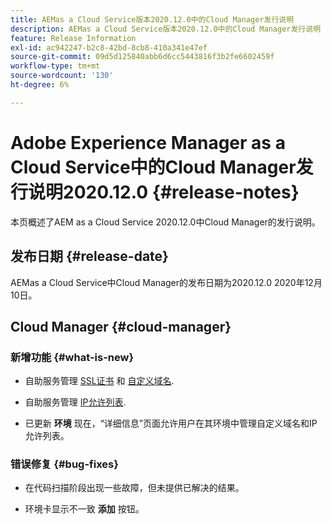 ```yaml
---
title: AEMas a Cloud Service版本2020.12.0中的Cloud Manager发行说明
description: AEMas a Cloud Service版本2020.12.0中的Cloud Manager发行说明
feature: Release Information
exl-id: ac942247-b2c8-42bd-8cb8-410a341e47ef
source-git-commit: 09d5d125840abb6d6cc5443816f3b2fe6602459f
workflow-type: tm+mt
source-wordcount: '130'
ht-degree: 6%

---
```


# Adobe Experience Manager as a Cloud Service中的Cloud Manager发行说明2020.12.0 {#release-notes}

本页概述了AEM as a Cloud Service 2020.12.0中Cloud Manager的发行说明。

## 发布日期 {#release-date}

AEMas a Cloud Service中Cloud Manager的发布日期为2020.12.0 2020年12月10日。

## Cloud Manager {#cloud-manager}

### 新增功能 {#what-is-new}

* 自助服务管理 [SSL证书](/help/implementing/cloud-manager/managing-ssl-certifications/introduction.md) 和 [自定义域名](/help/implementing/cloud-manager/custom-domain-names/introduction.md).

* 自助服务管理 [IP允许列表](/help/implementing/cloud-manager/ip-allow-lists/introduction.md).

* 已更新 **环境** 现在，“详细信息”页面允许用户在其环境中管理自定义域名和IP允许列表。


### 错误修复  {#bug-fixes}

* 在代码扫描阶段出现一些故障，但未提供已解决的结果。

* 环境卡显示不一致 **添加** 按钮。
